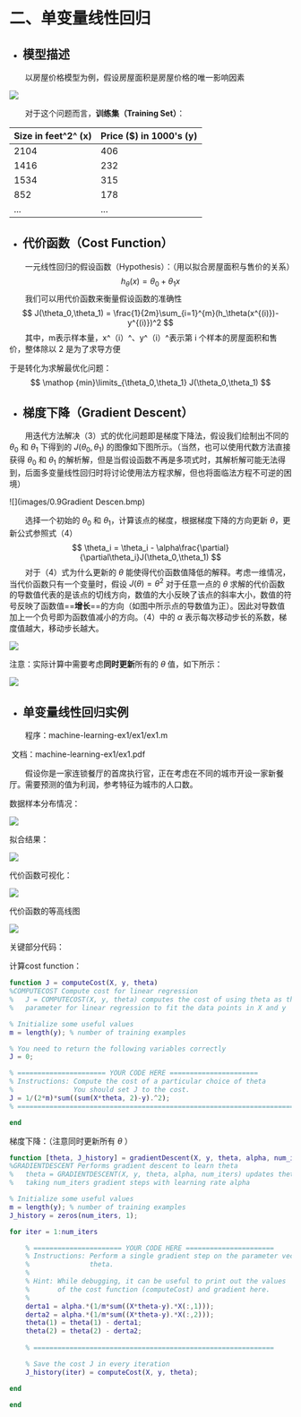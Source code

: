 # 二、单变量线性回归



+ ## 模型描述

　　以房屋价格模型为例，假设房屋面积是房屋价格的唯一影响因素

![](images/QQ截图20190411104017.jpg)

　　对于这个问题而言，**训练集（Training Set）**：

| Size in feet^2^ (x) | Price ($) in 1000's (y) |
| ------------------- | ----------------------- |
| 2104                | 406                     |
| 1416                | 232                     |
| 1534                | 315                     |
| 852                 | 178                     |
| ...                 | ...                     |



+ ## 代价函数（Cost Function）

　　一元线性回归的假设函数（Hypothesis）：（用以拟合房屋面积与售价的关系）
$$
h_\theta(x) = \theta_0 + \theta_1x
$$
　　我们可以用代价函数来衡量假设函数的准确性
$$
J(\theta_0,\theta_1) =  \frac{1}{2m}\sum_{i=1}^{m}(h_\theta(x^{(i)})-y^{(i)})^2
$$
　　其中，m表示样本量，x^（i）^、y^（i）^表示第 i 个样本的房屋面积和售价，整体除以 2 是为了求导方便

于是转化为求解最优化问题：
$$
\mathop {min}\limits_{\theta_0,\theta_1} J(\theta_0,\theta_1)
$$


+ ## 梯度下降（Gradient Descent）

　　用迭代方法解决（3）式的优化问题即是梯度下降法，假设我们绘制出不同的 $\theta_0$ 和 $\theta_1$ 下得到的 $J(\theta_0,\theta_1)$ 的图像如下图所示。（当然，也可以使用代数方法直接获得 $\theta_0$ 和 $\theta_1$ 的解析解，但是当假设函数不再是多项式时，其解析解可能无法得到，后面多变量线性回归时将讨论使用法方程求解，但也将面临法方程不可逆的困境）

![](images/0.9Gradient Descen.bmp)

　　选择一个初始的 $\theta_0​$ 和 $\theta_1​$ ，计算该点的梯度，根据梯度下降的方向更新 $\theta​$，更新公式参照式（4）
$$
\theta_i = \theta_i - \alpha\frac{\partial}{\partial\theta_i}J(\theta_0,\theta_1)
$$
　　对于（4）式为什么更新的 $\theta$ 能使得代价函数值降低的解释。考虑一维情况，当代价函数只有一个变量时，假设 $J(\theta) = \theta^2$ 对于任意一点的  $\theta$  求解的代价函数的导数值代表的是该点的切线方向，数值的大小反映了该点的斜率大小，数值的符号反映了函数值==**增长**==的方向（如图中所示点的导数值为正）。因此对导数值加上一个负号即为函数值减小的方向。（4）中的 $\alpha$ 表示每次移动步长的系数，梯度值越大，移动步长越大。

![](images/图片1.png)

 

注意：实际计算中需要考虑**同时更新**所有的 $\theta$ 值，如下所示：

![](images/2.bmp)





+ ## 单变量线性回归实例

　　程序：machine-learning-ex1/ex1/ex1.m 

​	文档：machine-learning-ex1/ex1.pdf

　　假设你是一家连锁餐厅的首席执行官，正在考虑在不同的城市开设一家新餐厅。需要预测的值为利润，参考特征为城市的人口数。

数据样本分布情况：

![](images/ex1-1.jpg)

拟合结果：

![](images/ex1-2.jpg)

代价函数可视化：

![](images/ex1-3.jpg)

代价函数的等高线图

![](images/ex1-4.jpg)

关键部分代码：

计算cost function：

```matlab
function J = computeCost(X, y, theta)
%COMPUTECOST Compute cost for linear regression
%   J = COMPUTECOST(X, y, theta) computes the cost of using theta as the
%   parameter for linear regression to fit the data points in X and y

% Initialize some useful values
m = length(y); % number of training examples

% You need to return the following variables correctly 
J = 0;

% ====================== YOUR CODE HERE ======================
% Instructions: Compute the cost of a particular choice of theta
%               You should set J to the cost.
J = 1/(2*m)*sum((sum(X*theta, 2)-y).^2);
% =========================================================================

end

```



梯度下降：（注意同时更新所有 $\theta$ ）

```matlab
function [theta, J_history] = gradientDescent(X, y, theta, alpha, num_iters)
%GRADIENTDESCENT Performs gradient descent to learn theta
%   theta = GRADIENTDESCENT(X, y, theta, alpha, num_iters) updates theta by 
%   taking num_iters gradient steps with learning rate alpha

% Initialize some useful values
m = length(y); % number of training examples
J_history = zeros(num_iters, 1);

for iter = 1:num_iters

    % ====================== YOUR CODE HERE ======================
    % Instructions: Perform a single gradient step on the parameter vector
    %               theta. 
    %
    % Hint: While debugging, it can be useful to print out the values
    %       of the cost function (computeCost) and gradient here.
    %
    derta1 = alpha.*(1/m*sum((X*theta-y).*X(:,1)));
    derta2 = alpha.*(1/m*sum((X*theta-y).*X(:,2)));
    theta(1) = theta(1) - derta1;
    theta(2) = theta(2) - derta2;
    
    % ============================================================

    % Save the cost J in every iteration    
    J_history(iter) = computeCost(X, y, theta);

end

end

```

